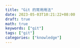 ```yaml
---
title: "Git 的常用用法"
date: 2023-05-03T10:21:22+08:00
draft: true
math: true
keywords: ["git"]
tags: ["git"]
categories: ["knowledge"]
---
```

